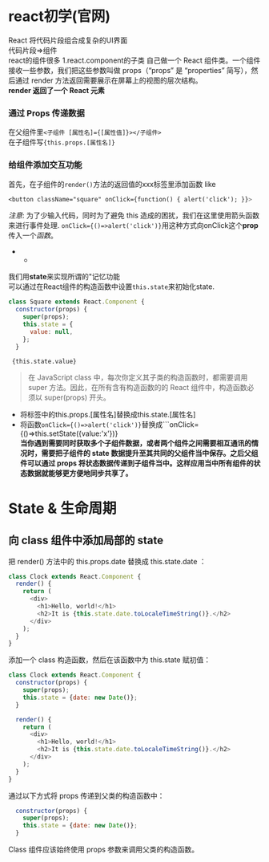 # react初学(官网)
React 将代码片段组合成复杂的UI界面  
代码片段=>组件  
react的组件很多
1.react.component的子类
自己做一个 React 组件类。一个组件接收一些参数，我们把这些参数叫做 props（“props” 是 “properties” 简写），然后通过 render 方法返回需要展示在屏幕上的视图的层次结构。  
**render 返回了一个 React 元素**
### 通过 Props 传递数据
在父组件里`<子组件 [属性名]={[属性值]}></子组件>`  
在子组件写`{this.props.[属性名]}`
### 给组件添加交互功能
首先，在子组件的`render()`方法的返回值的xxx标签里添加函数
like
```css
<button className="square" onClick={function() { alert('click'); }}>
```
*注意*:
为了少输入代码，同时为了避免 this 造成的困扰，我们在这里使用箭头函数 来进行事件处理.
```onClick={()=>alert('click')}```用这种方式向onClick这个**prop**传入一个*函数*。  
* * 
我们用**state**来实现所谓的"记忆功能  
可以通过在React组件的构造函数中设置```this.state```来初始化state.
```js
class Square extends React.Component {
  constructor(props) {
    super(props);
    this.state = {
      value: null,
    };
  }
  ```
   ``` {this.state.value}```
>在 JavaScript class 中，每次你定义其子类的构造函数时，都需要调用 super 方法。因此，在所有含有构造函数的的 React 组件中，构造函数必须以 super(props) 开头。

* 将标签中的this.props.[属性名]替换成this.state.[属性名]
* 将函数```onClick={()=>alert('click')}```替换成```onClick={()=>this.setState({value:'x'})}  
**当你遇到需要同时获取多个子组件数据，或者两个组件之间需要相互通讯的情况时，需要把子组件的 state 数据提升至其共同的父组件当中保存。之后父组件可以通过 props 将状态数据传递到子组件当中。这样应用当中所有组件的状态数据就能够更方便地同步共享了。**
# State & 生命周期
## 向 class 组件中添加局部的 state
把 render() 方法中的 this.props.date 替换成 this.state.date ：
```js
class Clock extends React.Component {
  render() {
    return (
      <div>
        <h1>Hello, world!</h1>
        <h2>It is {this.state.date.toLocaleTimeString()}.</h2>
      </div>
    );
  }
}
```
添加一个 class 构造函数，然后在该函数中为 this.state 赋初值：
```js
class Clock extends React.Component {
  constructor(props) {
    super(props);
    this.state = {date: new Date()};
  }

  render() {
    return (
      <div>
        <h1>Hello, world!</h1>
        <h2>It is {this.state.date.toLocaleTimeString()}.</h2>
      </div>
    );
  }
}
```
通过以下方式将 props 传递到父类的构造函数中：
```js
  constructor(props) {
    super(props);
    this.state = {date: new Date()};
  }
```
Class 组件应该始终使用 props 参数来调用父类的构造函数。
